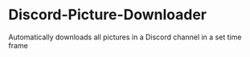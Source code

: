 # Discord-Picture-Downloader
Automatically downloads all pictures in a Discord channel in a set time frame
